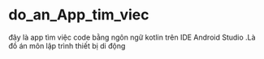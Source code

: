 # do_an_App_tim_viec
đây là app tìm việc code bằng ngôn ngữ kotlin trên IDE Android Studio .Là  đồ án môn lập trình thiết bị di động
